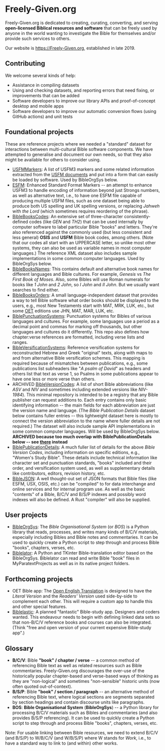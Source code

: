 # Freely-Given.org

Freely-Given.org is dedicated to creating, curating, converting, and serving **open-licensed
Biblical resources and software** that can be freely used by anyone in the world
wanting to investigate the Bible for themselves
and/or provide such services to others.

Our website is https://Freely-Given.org, established in late 2019.

## Contributing

We welcome several kinds of help:

- Assistance in compiling datasets
- Using and checking datasets, and reporting errors that need fixing, or improvements that can be added
- Software developers to improve our library APIs and proof-of-concept desktop and mobile apps
- Software developers to improve our automatic conversion flows (using GitHub actions) and unit tests

## Foundational projects

These are reference projects where we needed a "standard" dataset for interactions between multi-cultural Bible software components.
We have attempted to generalise and document our own needs,
so that they also might be available for others to consider using.

- [USFMMarkers](https://github.com/Freely-Given-org/USFMMarkers): A list of USFM3 markers and some related information extracted from the [USFM documents](https://ubsicap.github.io/usfm/) and put into a form that can easily be loaded by software. Used by BibleOrgSys below.
- [ESFM](https://github.com/Freely-Given-org/ESFM): Enhanced Standard Format Markers -- an attempt to enhance USFM3 to handle encoding of information beyond just Strongs numbers, as well as alternative text, i.e., to have one ESFM file capable of producing multiple USFM files, such as one dataset being able to produce both US spelling and UK spelling versions, or replacing *Jahweh* with *the Lord* (which sometimes requires reordering of the phrase).
- [BibleBooksCodes](https://github.com/Freely-Given-org/BibleBooksCodes): An extensive set of three-character consistently-defined codes (like *GEN* and *TH2*) that can be used internally by computer software to label particular Bible "books" and letters. They're also referenced against the commonly used (but less consistent and less general) **OSIS** and **USFM** Bible book codes, among others. (Note that our codes all start with an UPPERCASE letter, so unlike most other systems, they can also be used as variable names in most computer languages.) The reference XML dataset also includes sample implementations in some common computer languages. Used by BibleOrgSys below.
- [BibleBooksNames](https://github.com/Freely-Given-org/BibleBooksNames): This contains default and alternative book names for different languages and Bible cultures. For example, *Genesis* vs *The First Book of Moses*. Also, some Bibles will use Roman numerals for books like *1 John* and *2 John*, so *I John* and *II John*. But we usually want searches to find either.
- [BibleBooksOrders](https://github.com/Freely-Given-org/BibleBooksOrders): A small language-independent dataset that provides a way to tell Bible software what order books should be displayed to the users, e.g., most New Testaments start with MAT, MRK, LUK, etc., but some [OET](https://OpenEnglishTranslation.Bible) editions use JHN, MAT, MAR, LUK, etc.
- [BiblePunctuationSystems](https://github.com/Freely-Given-org/BiblePunctuationSystems): Punctuation systems for Bibles of various languages and cultures. For example, some languages use a period as a decimal point and commas for marking off thousands, but other languages and cultures do it differently. This repo also defines how chapter:verse references are formatted, including verse lists and ranges.
- [BibleVersificationSystems](https://github.com/Freely-Given-org/BibleVersificationSystems): Reference versification systems for reconstructed Hebrew and Greek "original" texts, along with maps to and from alternative Bible versification schemes. This mapping is required because of mismatches between publications, e.g., some publications list subheaders like "*A psalm of David*" as headers and others list that text as verse 1, so Psalms in some publications appear to have one less or more verse than others.
- ARCHIVED [BibleVersionCodes](https://github.com/Freely-Given-org/BibleVersionCodes): A list of short Bible abbreviations (like *ASV* and *NIV* and sometimes including extended versions like *NIV-1984*). This minimal repository is intended to be a registry that any Bible publisher can request additions to. Each entry contains only basic identifying information -- the main fields for each abbreviation are just the version name and language. (The *Bible Publication Details* dataset below contains fuller entries -- this lightweight dataset here is mostly to connect the version abbreviation to the name where fuller details are not required.) The dataset will also include sample API implementations in some common computer languages. Will be used by BibleOrgSys below. **ARCHIVED because too much overlap with BiblePublicationDetails below -- see [there](https://github.com/Freely-Given-org/BiblePublicationDetails) instead**
- [BiblePublicationDetails](https://github.com/Freely-Given-org/BiblePublicationDetails): A much fuller list of details for the above *Bible Version Codes*, including information on specific editions, e.g., "Women's Study Bible". These details include technical information like character set and punctuation standards, "books" included and their order, and versification system used, as well as supplementary details like contributors, editors, revision history, etc.
- [BibleJSON](https://github.com/Freely-Given-org/BibleJSON): A well thought-out set of JSON formats that Bible files (like ESFM, USX, OSIS, etc.) can be "compiled" to for data interchange and online services and for internal program use. As well as the basic "contents" of a Bible, B/C/V and B/S/P indexes and possibly word indexes will also be defined. A Rust "compiler" will also be supplied.

## User projects

- [BibleOrgSys](https://github.com/Freely-Given-org/BibleOrgSys): The *Bible Organisational System* (or *BOS*) is a Python library that reads, processes, and writes many kinds of B/C/V materials, especially including Bibles and Bible notes and commentaries. It can be used to quickly create a Python script to step through and process Bible "books", chapters, verses, etc.
- [Biblelator](https://github.com/Freely-Given-org/Biblelator): A Python and TKinter Bible-translation editor based on the BibleOrgSys. Biblelator can read and write Bible "book" files in MyParatextProjects as well as in its native project folders.

## Forthcoming projects

- OET Bible app: The [Open English Translation](https://OpenEnglishTranslation.Bible) is designed to have the *Literal Version* and the *Readers' Version* used side-by-side to complement each other. This will require a custom app to handle this and other special features.
- [Biblelastic](https://github.com/Freely-Given-org/Biblelastic): A planned "fantastic" Bible-study app. Designers and coders wanted. This endeavour needs to begin with defining linked data sets so that non-B/C/V reference books and courses can also be integrated. (Think "free and open version of your current expensive Bible-study app".)

## Glossary

- **B/C/V**: Bible **"book" / chapter / verse** -- a common method of referencing Bible text as well as related resources such as Bible commentaries. Freely-Given.org discourages the over-use of the historically popular chapter-based and verse-based ways of thinking as they are "non-logical" and sometimes "non-sensible" historic units (now often quoted out-of-context).
- **B/S/P**: Bible **"book" / section / paragraph** -- an alternative method of referencing Bible text, where logical sections are segments separated by section headings and contain discourse units like paragraphs.
- **BOS**: **Bible Organisational System** (**BibleOrgSys**) -- a Python library for processing B/C/V materials such as Bibles and commentaries (and also provides B/S/P referencing). It can be used to quickly create a Python script to step through and process Bible "books", chapters, verses, etc.

Note: For usable linking between Bible resources, we need to extend B/C/V (and B/S/P) to W/B/C/V (and W/B/S/P) where W stands for _Work_, i.e., to have a standard way to link to (and within) other works.
